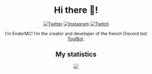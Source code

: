 <h1 align="center">Hi there 👋!</h1>

<div align="center">
  <a href="https://twitter.com/EnderMCtv"><img src="https://img.shields.io/badge/Twitter-%40EnderMCtv-blue?style=for-the-badge&logo=twitter" alt="Twitter" /></a>
  <a href="https://instagram.com/endermctv"><img src="https://img.shields.io/badge/Instagram-%40endermctv-orange?style=for-the-badge&logo=instagram" alt="Instagram" /></a>
  <a href="https://www.twitch.com/endermctv"><img src="https://img.shields.io/badge/Twitch-%40endermctv-purple?style=for-the-badge&logo=twitch" alt="Twitch" /></a>
</div>

<!--
**endermctv/endermctv** is a ✨ _special_ ✨ repository because its `README.md` (this file) appears on your GitHub profile.

Here are some ideas to get you started:

- 🔭 I’m currently working on ...
- 🌱 I’m currently learning ...
- 👯 I’m looking to collaborate on ...
- 🤔 I’m looking for help with ...
- 💬 Ask me about ...
- 📫 How to reach me: ...
- 😄 Pronouns: ...
- ⚡ Fun fact: ...
-->

<p align="center">I’m EnderMC! I’m the creator and developer of the french Discord bot <a href="https://github.com/ToolBotDiscord">ToolBot</a>.</p>

<h2 align="center">My statistics</h2>

<p align="center"><img src="https://github-readme-stats.vercel.app/api?username=endermctv&theme=dark&show_icons=true" /></p>
